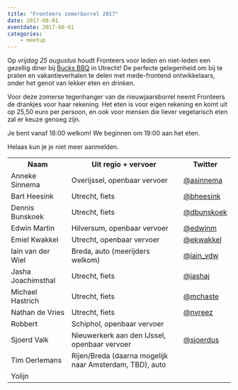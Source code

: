 ```yaml
---
title: "Fronteers zomerborrel 2017"
date: 2017-08-01
eventdate: 2017-08-01
categories: 
    - meetup
---
```

Op *vrijdag 25 augustus* houdt Fronteers voor leden en niet-leden een gezellig diner bij [Bucks BBQ](http://bucksbbqhouse.nl/) in Utrecht! De perfecte gelegenheid om bij te praten en vakantieverhalen te delen met mede-frontend ontwikkelaars, onder het genot van lekker eten en drinken.

Voor deze zomerse tegenhanger van de nieuwjaarsborrel neemt Fronteers de drankjes voor haar rekening. Het eten is voor eigen rekening en komt uit op 25,50 euro per persoon, en ook voor mensen die liever vegetarisch eten zal er keuze genoeg zijn.

Je bent vanaf 18:00 welkom! We beginnen om 19:00 aan het eten.

Helaas kun je je niet meer aanmelden.





<table>
<tr>
<th scope="col">Naam</th>
<th scope="col">Uit regio + vervoer</th>
<th scope="col">Twitter</th>
</tr>
<tr>
<td>Anneke Sinnema</td>
<td>Overijssel, openbaar vervoer</td>
<td><a href="https://twitter.com/asinnema" rel="nofollow">@asinnema</a></td>
</tr>
<tr>
<td>Bart Heesink</td>
<td>Utrecht, fiets</td>
<td><a href="https://twitter.com/bheesink" rel="nofollow">@bheesink</a></td>
</tr>
<tr>
<td>Dennis Bunskoek</td>
<td>Utrecht, fiets</td>
<td><a href="https://twitter.com/dbunskoek" rel="nofollow">@dbunskoek</a></td>
</tr>
<tr>
<td>Edwin Martin</td>
<td>Hilversum, openbaar vervoer</td>
<td><a href="https://twitter.com/edwinm" rel="nofollow">@edwinm</a></td>
</tr>
<tr>
<td>Emiel Kwakkel</td>
<td>Utrecht, openbaar vervoer</td>
<td><a href="https://twitter.com/ekwakkel" rel="nofollow">@ekwakkel</a></td>
</tr>
<tr>
<td>Iain van der Wiel</td>
<td>Breda, auto (meerijders welkom)</td>
<td><a href="https://twitter.com/iain_vdw" rel="nofollow">@iain_vdw</a></td>
</tr>
<tr>
<td>Jasha Joachimsthal</td>
<td>Utrecht, fiets</td>
<td><a href="https://twitter.com/jashaj" rel="nofollow">@jashaj</a></td>
</tr>
<tr>
<td>Michael Hastrich</td>
<td>Utrecht, fiets</td>
<td><a href="https://twitter.com/mchaste" rel="nofollow">@mchaste</a></td>
</tr>
<tr>
<td>Nathan de Vries</td>
<td>Utrecht, fiets</td>
<td><a href="https://twitter.com/nvreez" rel="nofollow">@nvreez</a></td>
</tr>
<tr>
<td>Robbert</td>
<td>Schiphol, openbaar vervoer</td>
<td></td>
</tr>
<tr>
<td>Sjoerd Valk</td>
<td>Nieuwerkerk aan den IJssel, openbaar vervoer</td>
<td><a href="https://twitter.com/sjoerdus" rel="nofollow">@sjoerdus</a></td>
</tr>
<tr>
<td>Tim Oerlemans</td>
<td>Rijen/Breda (daarna mogelijk naar Amsterdam, TBD), auto</td>
<td></td>
</tr>
<tr>
<td>Yolijn</td>
<td></td>
<td></td>
</tr>
</table>
